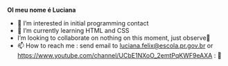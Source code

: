 **OI meu nome é Luciana**
- 👀 I’m interested in initial programming contact
- 🌱 I’m currently learning HTML and CSS
- I’m looking to collaborate on nothing on this moment, just observe🙈
- 📫 How to reach me : send email to luciana.felix@escola.pr.gov.br or https://www.youtube.com/channel/UCbE1NXoO_2emtPqKWF9eAXA
:
🏅


